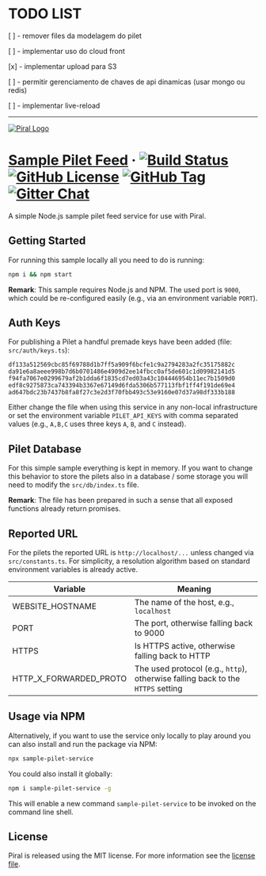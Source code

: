 # TODO LIST

[ ] - remover files da modelagem do pilet

[ ] - implementar uso do cloud front

[x] - implementar upload para S3

[ ] - permitir gerenciamento de chaves de api dinamicas (usar mongo ou redis)

[ ] - implementar live-reload

--------------------------------------------

[![Piral Logo](https://github.com/smapiot/piral/raw/master/docs/assets/logo.png)](https://piral.io)

# [Sample Pilet Feed](https://piral.io) &middot; [![Build Status](https://smapiot.visualstudio.com/piral/_apis/build/status/smapiot.sample-pilet-service?branchName=master)](https://smapiot.visualstudio.com/piral/_build/latest?definitionId=14&branchName=master) [![GitHub License](https://img.shields.io/badge/license-MIT-blue.svg)](https://github.com/smapiot/piral/blob/master/LICENSE) [![GitHub Tag](https://img.shields.io/github/tag/smapiot/piral.svg)](https://github.com/smapiot/piral/releases) [![Gitter Chat](https://badges.gitter.im/gitterHQ/gitter.png)](https://gitter.im/piral-io/community)

A simple Node.js sample pilet feed service for use with Piral.

## Getting Started

For running this sample locally all you need to do is running:

```sh
npm i && npm start
```

**Remark**: This sample requires Node.js and NPM. The used port is `9000`, which could be re-configured easily (e.g., via an environment variable `PORT`).

## Auth Keys

For publishing a Pilet a handful premade keys have been added (file: `src/auth/keys.ts`):

```plain
df133a512569cbc85f69788d1b7ff5a909f6bcfe1c9a2794283a2fc35175882c
da91e6a8aeee998b7d6b0701486e4909d2ee14fbcc0af5de601c1d09982141d5
f94fa7067e0299679af2b1dda6f1835cd7ed03a43c104446954b11ec7b1509d0
edf8c9275873ca743394b3367e67149d6fda5306b577113fbf1ff4f191de69e4
ad647bdc23b7437b8fa8f27c3e2d3f70fbb493c53e9160e07d37a98df333b188
```

Either change the file when using this service in any non-local infrastructure or set the environment variable `PILET_API_KEYS` with comma separated values (e.g., `A,B,C` uses three keys `A`, `B`, and `C` instead).

## Pilet Database

For this simple sample everything is kept in memory. If you want to change this behavior to store the pilets also in a database / some storage you will need to modify the `src/db/index.ts` file.

**Remark**: The file has been prepared in such a sense that all exposed functions already return promises.

## Reported URL

For the pilets the reported URL is `http://localhost/...` unless changed via `src/constants.ts`. For simplicity, a resolution algorithm based on standard environment variables is already active.

| Variable               | Meaning                                                                         |
|------------------------|---------------------------------------------------------------------------------|
| WEBSITE_HOSTNAME       | The name of the host, e.g., `localhost`                                         |
| PORT                   | The port, otherwise falling back to 9000                                        |
| HTTPS                  | Is HTTPS active, otherwise falling back to HTTP                                 |
| HTTP_X_FORWARDED_PROTO | The used protocol (e.g., `http`), otherwise falling back to the `HTTPS` setting |

## Usage via NPM

Alternatively, if you want to use the service only locally to play around you can also install and run the package via NPM:

```sh
npx sample-pilet-service
```

You could also install it globally:

```sh
npm i sample-pilet-service -g
```

This will enable a new command `sample-pilet-service` to be invoked on the command line shell.

## License

Piral is released using the MIT license. For more information see the [license file](./LICENSE).
